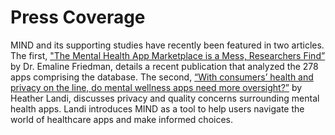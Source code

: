 # Press Coverage

MIND and its supporting studies have recently been featured in two articles. The first, <a href="https://www.madinamerica.com/2021/04/mental-health-app-marketplace-mess-researchers-find/" target="_blank">"The Mental Health App Marketplace is a Mess, Researchers Find”</a> by Dr. Emaline Friedman, details a recent publication that analyzed the 278 apps comprising the database. The second, <a href="https://www.fiercehealthcare.com/tech/consumers-health-and-privacy-line-does-digital-mental-health-market-need-more-oversight" target="_blank">“With consumers’ health and privacy on the line, do mental wellness apps need more oversight?”</a> by Heather Landi, discusses privacy and quality concerns surrounding mental health apps. Landi introduces MIND as a tool to help users navigate the world of healthcare apps and make informed choices. 
